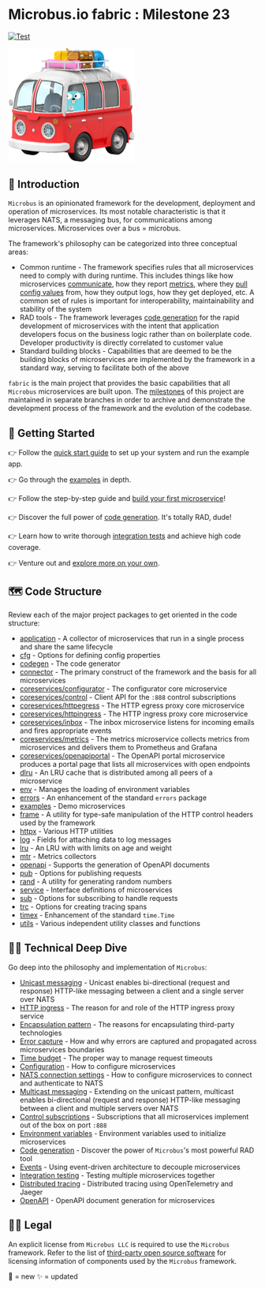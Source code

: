 # Microbus.io fabric : Milestone 23

[![Test](https://github.com/microbus-io/fabric/actions/workflows/test.yaml/badge.svg?branch=main&event=push)](https://github.com/microbus-io/fabric/actions/workflows/test.yaml)

<img src="docs/gopher-on-bus.png" width="256">

## 🚌 Introduction

`Microbus` is an opinionated framework for the development, deployment and operation of microservices. Its most notable characteristic is that it leverages NATS, a messaging bus, for communications among microservices. Microservices over a bus = microbus.

The framework's philosophy can be categorized into three conceptual areas:

* Common runtime - The framework specifies rules that all microservices need to comply with during runtime. This includes things like how microservices [communicate](docs/tech/unicast.md), how they report [metrics](docs/structure/coreservices-metrics.md), where they [pull config values](docs/tech/configuration.md) from, how they output logs, how they get deployed, etc. A common set of rules is important for interoperability, maintainability and stability of the system
* RAD tools - The framework leverages [code generation](docs/tech/codegen.md) for the rapid development of microservices with the intent that application developers focus on the business logic rather than on boilerplate code. Developer productivity is directly correlated to customer value
* Standard building blocks - Capabilities that are deemed to be the building blocks of microservices are implemented by the framework in a standard way, serving to facilitate both of the above

`fabric` is the main project that provides the basic capabilities that all `Microbus` microservices are built upon. The [milestones](docs/milestones.md) of this project are maintained in separate branches in order to archive and demonstrate the development process of the framework and the evolution of the codebase.

## 🚦 Getting Started

👉 Follow the [quick start guide](docs/quick-start.md) to set up your system and run the example app.

👉 Go through the [examples](docs/structure/examples.md) in depth.

👉 Follow the step-by-step guide and [build your first microservice](docs/first-service.md)!

👉 Discover the full power of [code generation](docs/tech/codegen.md). It's totally RAD, dude!

👉 Learn how to write thorough [integration tests](docs/tech/integrationtesting.md) and achieve high code coverage.

👉 Venture out and [explore more on your own](docs/self-explore.md).

## 🗺 Code Structure

Review each of the major project packages to get oriented in the code structure:

* [application](docs/structure/application.md) - A collector of microservices that run in a single process and share the same lifecycle
* [cfg](docs/structure/cfg.md) - Options for defining config properties
* [codegen](docs/structure/codegen.md) - The code generator
* [connector](docs/structure/connector.md) - The primary construct of the framework and the basis for all microservices
* [coreservices/configurator](docs/structure/coreservices-configurator.md) - The configurator core microservice
* [coreservices/control](docs/structure/coreservices-control.md) - Client API for the `:888` control subscriptions
* [coreservices/httpegress](docs/structure/coreservices-httpegress.md) - The HTTP egress proxy core microservice
* [coreservices/httpingress](docs/structure/coreservices-httpingress.md) - The HTTP ingress proxy core microservice
* [coreservices/inbox](docs/structure/coreservices-inbox.md) - The inbox microservice listens for incoming emails and fires appropriate events
* [coreservices/metrics](docs/structure/coreservices-metrics.md) - The metrics microservice collects metrics from microservices and delivers them to Prometheus and Grafana
* [coreservices/openapiportal](docs/structure/coreservices-openapiportal.md) - The OpenAPI portal microservice produces a portal page that lists all microservices with open endpoints
* [dlru](docs/structure/dlru.md) - An LRU cache that is distributed among all peers of a microservice
* [env](docs/structure/env.md) - Manages the loading of environment variables
* [errors](docs/structure/errors.md) - An enhancement of the standard `errors` package
* [examples](docs/structure/examples.md) - Demo microservices 
* [frame](docs/structure/frame.md) - A utility for type-safe manipulation of the HTTP control headers used by the framework
* [httpx](docs/structure/httpx.md) - Various HTTP utilities
* [log](docs/structure/log.md) - Fields for attaching data to log messages
* [lru](docs/structure/lru.md) - An LRU with with limits on age and weight
* [mtr](docs/structure/mtr.md) - Metrics collectors
* [openapi](docs/structure/openapi.md) - Supports the generation of OpenAPI documents
* [pub](docs/structure/pub.md) - Options for publishing requests
* [rand](docs/structure/rand.md) - A utility for generating random numbers
* [service](docs/structure/service.md) - Interface definitions of microservices
* [sub](docs/structure/sub.md) - Options for subscribing to handle requests
* [trc](docs/structure/trc.md) - Options for creating tracing spans
* [timex](docs/structure/timex.md) - Enhancement of the standard `time.Time`
* [utils](docs/structure/utils.md) - Various independent utility classes and functions

## 👩‍💻 Technical Deep Dive

Go deep into the philosophy and implementation of `Microbus`:

* [Unicast messaging](docs/tech/unicast.md) - Unicast enables bi-directional (request and response) HTTP-like messaging between a client and a single server over NATS
* [HTTP ingress](docs/tech/httpingress.md) - The reason for and role of the HTTP ingress proxy service
* [Encapsulation pattern](docs/tech/encapsulation.md) - The reasons for encapsulating third-party technologies
* [Error capture](docs/tech/errorcapture.md) - How and why errors are captured and propagated across microservices boundaries
* [Time budget](docs/tech/timebudget.md) - The proper way to manage request timeouts
* [Configuration](docs/tech/configuration.md) - How to configure microservices
* [NATS connection settings](docs/tech/natsconnection.md) - How to configure microservices to connect and authenticate to NATS
* [Multicast messaging](docs/tech/multicast.md) - Extending on the unicast pattern, multicast enables bi-directional (request and response) HTTP-like messaging between a client and multiple servers over NATS
* [Control subscriptions](docs/tech/controlsubs.md) - Subscriptions that all microservices implement out of the box on port `:888`
* [Environment variables](docs/tech/envars.md) - Environment variables used to initialize microservices
* [Code generation](docs/tech/codegen.md) - Discover the power of `Microbus`'s most powerful RAD tool
* [Events](docs/tech/events.md) - Using event-driven architecture to decouple microservices
* [Integration testing](docs/tech/integrationtesting.md) - Testing multiple microservices together
* [Distributed tracing](docs/tech/distribtracing.md) - Distributed tracing using OpenTelemetry and Jaeger
* [OpenAPI](docs/tech/openapi.md) - OpenAPI document generation for microservices

## 👩‍⚖️ Legal

An explicit license from `Microbus LLC` is required to use the `Microbus` framework.
Refer to the list of [third-party open source software](docs/third-party-oss.md) for licensing information of components used by the `Microbus` framework.

🎁 = new
✨ = updated
